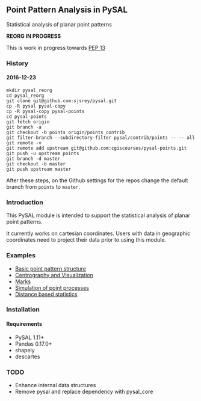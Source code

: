 ## Point Pattern Analysis in PySAL

Statistical analysis of planar point patterns

**REORG IN PROGRESS**

This is work in progress towards [PEP 13](https://github.com/pysal/pysal/wiki/PEP-13:-Refactor-PySAL-Using-Submodules)


### History

#### 2016-12-23

	mkdir pysal_reorg
	cd pysal_reorg
	git clone git@github.com:sjsrey/pysal.git
	cp -R pysal pysal-copy
	cp -R pysal-copy pysal-points
	cd pysal-points
	git fetch origin
	git branch -a
	git checkout -b points origin/points_contrib
	git filter-branch --subdirectory-filter pysal/contrib/points -- -- all
	git remote -v
	git remote add upstream git@github.com:cgiscourses/pysal-points.git
	git push -u upstream points
	git branch -d master
	git checkout -b master
	git push upstream master


After these steps, on the Github settings for the repos change the default branch from `points` to `master`.



### Introduction

This PySAL  module is intended to support the statistical analysis of planar point patterns.

It currently works on cartesian coordinates. Users with data in geographic coordinates need to project their data prior to using this module.


### Examples

* [Basic point pattern structure](notebooks/pointpattern.ipynb)
* [Centrography and Visualization](notebooks/centrography.ipynb)
* [Marks](notebooks/marks.ipynb)
* [Simulation of point processes](notebooks/process.ipynb)
* [Distance based statistics](notebooks/distance_statistics.ipynb)

### Installation

#### Requirements

- PySAL 1.11+
- Pandas 0.17.0+
- shapely
- descartes

### TODO

- Enhance internal data structures
- Remove pysal and replace dependency with pysal_core


[contrib]: http://pysal.readthedocs.org/en/latest/library/contrib/index.html
[GeoPandas]: http://geopandas.org
[pandas]: http://pandas.pydata.org

